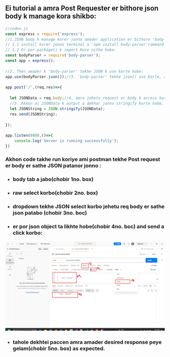 ## Ei tutorial a amra Post Requester er bithore json body k manage kora shikbo:


```javascript
//index.js 
const express = require('express');
//1.JSON body k manage korer jonno amader application er bithore 'body-parser' er j node package ache sheti first a install kore nite hobe.
// 1.1 install korer jonno terminal a 'npm install body-parser'command k run korate hobe.
// 1.2 Er por packageti k import Kore nithe hobe:
const bodyParser = require('body-parser'); 
const app = express();

//2. Then amader k 'body-parser' tekhe JSON k use korte hobe:
app.use(bodyParser.json());//3. 'body-parser' tekhe json() use korle, amra app.post() method er callback function er 'request' parameter tekhe 'body' property k access korle,body te jodi kono JSON post kora hoi tahole sheta access korte parbo. 

app.post('/',(req,res)=>{
  
  let JSONData = req.body;//4. amra jehetu request er body k access korci tai kew jodi ai route a JSON post kore tahole sheta JSONData variable a store hoye jabe.
  //5. Akhon ai JSONData k output a dekhar jonno stringify korte hobe. er jonno JSON.stringify() method use korte hobe like below:
  let JSONString = JSON.stringify(JSONData);
  res.send(JSONString);

}); 

app.listen(8000,()=>{
    console.log('Server is running successfully');
})
```
### Akhon code takhe run koriye ami postman tekhe Post request er body er sathe JSON patanor jonno :
- ### body tab a jabo(chobir 1no. box)
- ### raw select korbo(chobir 2no. box)
- ### dropdown tekhe JSON select korbo jehetu req body er sathe json patabo (chobir 3no. boc)
- ### er por json object ta likhte hobe(chobir 4no. boc) and send a click korbo:
![](./images/1.png)

- ### tahole dekhtei paccen amra amader desired response peye gelam(chobir 5no. box) as expected.

